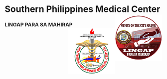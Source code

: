 Southern Philippines Medical Center <img src="https://github.com/JoshuaVincentSerentas2/itelective3-web/blob/main/Lingap.jpg" width="150" height="150" align="right"> 
===========


### **LINGAP** PARA SA MAHIRAP <img src="https://github.com/JoshuaVincentSerentas2/itelective3-web/blob/main/spmc.jpg" width="150" height="150" align="right"> 



